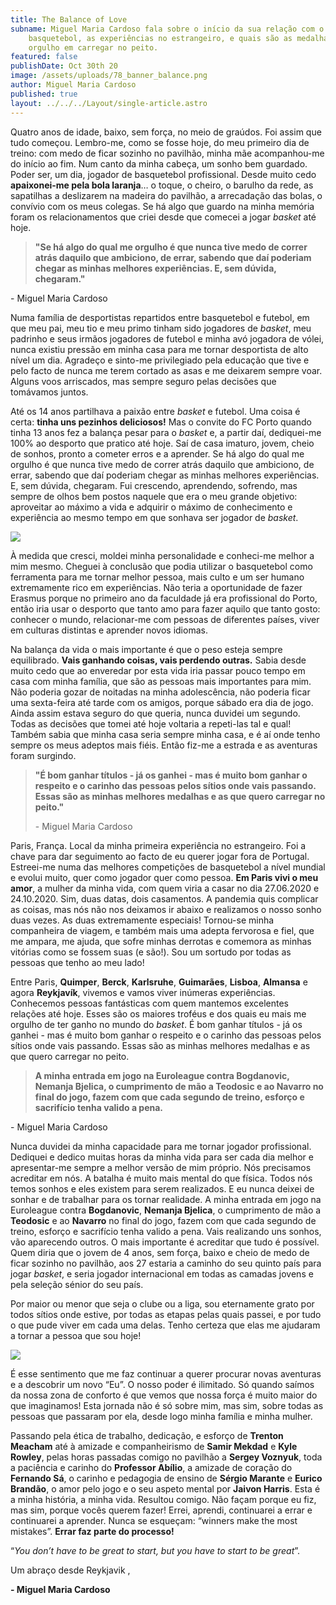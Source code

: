```yaml
---
title: The Balance of Love
subname: Miguel Maria Cardoso fala sobre o início da sua relação com o
    basquetebol, as experiências no estrangeiro, e quais são as medalhas que tem
    orgulho em carregar no peito.
featured: false
publishDate: Oct 30th 20
image: /assets/uploads/78_banner_balance.png
author: Miguel Maria Cardoso
published: true
layout: ../../../Layout/single-article.astro
---
```


Quatro anos de idade, baixo, sem força, no meio de graúdos. Foi assim que tudo começou. Lembro-me, como se fosse hoje, do meu primeiro dia de treino: com medo de ficar sozinho no pavilhão, minha mãe acompanhou-me do início ao fim. Num canto da minha cabeça, um sonho bem guardado. Poder ser, um dia, jogador de basquetebol profissional. Desde muito cedo **apaixonei-me pela bola laranja**… o toque, o cheiro, o barulho da rede, as sapatilhas a deslizarem na madeira do pavilhão, a arrecadação das bolas, o convívio com os meus colegas. Se há algo que guardo na minha memória foram os relacionamentos que criei desde que comecei a jogar _basket_ até hoje.

> **"Se há algo do qual me orgulho é que nunca tive medo de correr atrás daquilo que ambiciono, de errar, sabendo que daí poderiam chegar as minhas melhores experiências. E, sem dúvida, chegaram."**

\- Miguel Maria Cardoso

Numa família de desportistas repartidos entre basquetebol e futebol, em que meu pai, meu tio e meu primo tinham sido jogadores de _basket_, meu padrinho e seus irmãos jogadores de futebol e minha avó jogadora de vólei, nunca existiu pressão em minha casa para me tornar desportista de alto nível um dia. Agradeço e sinto-me privilegiado pela educação que tive e pelo facto de nunca me terem cortado as asas e me deixarem sempre voar. Alguns voos arriscados, mas sempre seguro pelas decisões que tomávamos juntos.

Até os 14 anos partilhava a paixão entre _basket_ e futebol. Uma coisa é certa: **tinha uns pezinhos deliciosos!** Mas o convite do FC Porto quando tinha 13 anos fez a balança pesar para o _basket_ e, a partir daí, dediquei-me 100% ao desporto que pratico até hoje. Saí de casa imaturo, jovem, cheio de sonhos, pronto a cometer erros e a aprender. Se há algo do qual me orgulho é que nunca tive medo de correr atrás daquilo que ambiciono, de errar, sabendo que daí poderiam chegar as minhas melhores experiências. E, sem dúvida, chegaram. Fui crescendo, aprendendo, sofrendo, mas sempre de olhos bem postos naquele que era o meu grande objetivo: aproveitar ao máximo a vida e adquirir o máximo de conhecimento e experiência ao mesmo tempo em que sonhava ser jogador de _basket_.

![](/assets/uploads/cardoso_1.jpeg)

À medida que cresci, moldei minha personalidade e conheci-me melhor a mim mesmo. Cheguei à conclusão que podia utilizar o basquetebol como ferramenta para me tornar melhor pessoa, mais culto e um ser humano extremamente rico em experiências. Não teria a oportunidade de fazer Erasmus porque no primeiro ano da faculdade já era profissional do Porto, então iria usar o desporto que tanto amo para fazer aquilo que tanto gosto: conhecer o mundo, relacionar-me com pessoas de diferentes países, viver em culturas distintas e aprender novos idiomas.

Na balança da vida o mais importante é que o peso esteja sempre equilibrado. **Vais ganhando coisas, vais perdendo outras.** Sabia desde muito cedo que ao enveredar por esta vida iria passar pouco tempo em casa com minha família, que são as pessoas mais importantes para mim. Não poderia gozar de noitadas na minha adolescência, não poderia ficar uma sexta-feira até tarde com os amigos, porque sábado era dia de jogo. Ainda assim estava seguro do que queria, nunca duvidei um segundo. Todas as decisões que tomei até hoje voltaria a repeti-las tal e qual! Também sabia que minha casa seria sempre minha casa, e é aí onde tenho sempre os meus adeptos mais fiéis. Então fiz-me a estrada e as aventuras foram surgindo.

> **"É bom ganhar títulos - já os ganhei - mas é muito bom ganhar o respeito e o carinho das pessoas pelos sítios onde vais passando. Essas são as minhas melhores medalhas e as que quero carregar no peito."**
>
> \- Miguel Maria Cardoso

Paris, França. Local da minha primeira experiência no estrangeiro. Foi a chave para dar seguimento ao facto de eu querer jogar fora de Portugal. Estreei-me numa das melhores competições de basquetebol a nível mundial e evolui muito, quer como jogador quer como pessoa. **Em Paris vivi o meu amor**, a mulher da minha vida, com quem viria a casar no dia 27.06.2020 e 24.10.2020. Sim, duas datas, dois casamentos. A pandemia quis complicar as coisas, mas nós não nos deixamos ir abaixo e realizamos o nosso sonho duas vezes. As duas extremamente especiais! Tornou-se minha companheira de viagem, e também mais uma adepta fervorosa e fiel, que me ampara, me ajuda, que sofre minhas derrotas e comemora as minhas vitórias como se fossem suas (e são!). Sou um sortudo por todas as pessoas que tenho ao meu lado!

Entre Paris, **Quimper**, **Berck**, **Karlsruhe**, **Guimarães**, **Lisboa**, **Almansa** e agora **Reykjavík**, vivemos e vamos viver inúmeras experiências. Conhecemos pessoas fantásticas com quem mantemos excelentes relações até hoje. Esses são os maiores troféus e dos quais eu mais me orgulho de ter ganho no mundo do _basket_. É bom ganhar títulos - já os ganhei - mas é muito bom ganhar o respeito e o carinho das pessoas pelos sítios onde vais passando. Essas são as minhas melhores medalhas e as que quero carregar no peito.

> **A minha entrada em jogo na Euroleague contra Bogdanovic, Nemanja Bjelica, o cumprimento de mão a Teodosic e ao Navarro no final do jogo, fazem com que cada segundo de treino, esforço e sacrifício tenha valido a pena.**

\- Miguel Maria Cardoso

Nunca duvidei da minha capacidade para me tornar jogador profissional. Dediquei e dedico muitas horas da minha vida para ser cada dia melhor e apresentar-me sempre a melhor versão de mim próprio. Nós precisamos acreditar em nós. A batalha é muito mais mental do que física. Todos nós temos sonhos e eles existem para serem realizados. E eu nunca deixei de sonhar e de trabalhar para os tornar realidade. A minha entrada em jogo na Euroleague contra **Bogdanovic**, **Nemanja Bjelica**, o cumprimento de mão a **Teodosic** e ao **Navarro** no final do jogo, fazem com que cada segundo de treino, esforço e sacrifício tenha valido a pena. Vais realizando uns sonhos, vão aparecendo outros. O mais importante é acreditar que tudo é possível. Quem diria que o jovem de 4 anos, sem força, baixo e cheio de medo de ficar sozinho no pavilhão, aos 27 estaria a caminho do seu quinto país para jogar _basket_, e seria jogador internacional em todas as camadas jovens e pela seleção sénior do seu país.

Por maior ou menor que seja o clube ou a liga, sou eternamente grato por todos sítios onde estive, por todas as etapas pelas quais passei, e por tudo o que pude viver em cada uma delas. Tenho certeza que elas me ajudaram a tornar a pessoa que sou hoje!

![](/assets/uploads/cardoso_2.jpeg)

É esse sentimento que me faz continuar a querer procurar novas aventuras e a descobrir um novo “Eu”. O nosso poder é ilimitado. Só quando saímos da nossa zona de conforto é que vemos que nossa força é muito maior do que imaginamos! Esta jornada não é só sobre mim, mas sim, sobre todas as pessoas que passaram por ela, desde logo minha família e minha mulher.

Passando pela ética de trabalho, dedicação, e esforço de **Trenton Meacham** até à amizade e companheirismo de **Samir Mekdad** e **Kyle Rowley**, pelas horas passadas comigo no pavilhão a **Sergey Voznyuk**, toda a paciência e carinho do **Professor Abílio**, a amizade de coração do **Fernando Sá**, o carinho e pedagogia de ensino de **Sérgio Marante** e **Eurico Brandão**, o amor pelo jogo e o seu aspeto mental por **Jaivon Harris**. Esta é a minha história, a minha vida. Resultou comigo. Não façam porque eu fiz, mas sim, porque vocês querem fazer! Errei, aprendi, continuarei a errar e continuarei a aprender. Nunca se esqueçam: “winners make the most mistakes”. **Errar faz parte do processo!**

“_You don’t have to be great to start, but you have to start to be great_”.

Um abraço desde Reykjavik ,

**\- Miguel Maria Cardoso**
